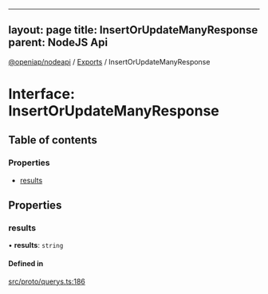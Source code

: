 
---
layout: page
title: InsertOrUpdateManyResponse
parent: NodeJS Api
---
[@openiap/nodeapi](../README.md) / [Exports](../modules.md) / InsertOrUpdateManyResponse

# Interface: InsertOrUpdateManyResponse

## Table of contents

### Properties

- [results](InsertOrUpdateManyResponse.md#results)

## Properties

### results

• **results**: `string`

#### Defined in

[src/proto/querys.ts:186](https://github.com/openiap/nodeapi/blob/a6b5438/src/proto/querys.ts#L186)
